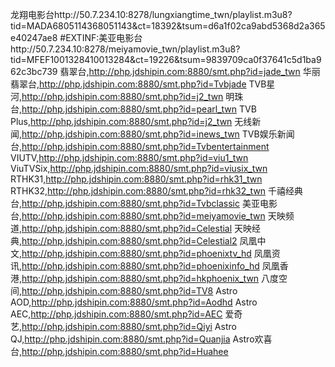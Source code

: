 
龙翔电影台http://50.7.234.10:8278/lungxiangtime_twn/playlist.m3u8?tid=MADA6805114368051143&ct=18392&tsum=d6a1f02ca9abd5368d2a365e40247ae8
#EXTINF:美亚电影台http://50.7.234.10:8278/meiyamovie_twn/playlist.m3u8?tid=MFEF1001328410013284&ct=19226&tsum=9839709ca0f37641c5d1ba962c3bc739     翡翠台,http://php.jdshipin.com:8880/smt.php?id=jade_twn
华丽翡翠台,http://php.jdshipin.com:8880/smt.php?id=Tvbjade
TVB星河,http://php.jdshipin.com:8880/smt.php?id=j2_twn
明珠台,http://php.jdshipin.com:8880/smt.php?id=pearl_twn
TVB Plus,http://php.jdshipin.com:8880/smt.php?id=j2_twn
无线新闻,http://php.jdshipin.com:8880/smt.php?id=inews_twn
TVB娱乐新闻台,http://php.jdshipin.com:8880/smt.php?id=Tvbentertainment
VIUTV,http://php.jdshipin.com:8880/smt.php?id=viu1_twn
ViuTVSix,http://php.jdshipin.com:8880/smt.php?id=viusix_twn
RTHK31,http://php.jdshipin.com:8880/smt.php?id=rhk31_twn
RTHK32,http://php.jdshipin.com:8880/smt.php?id=rhk32_twn
千禧经典台,http://php.jdshipin.com:8880/smt.php?id=Tvbclassic
美亚电影台,http://php.jdshipin.com:8880/smt.php?id=meiyamovie_twn
天映频道,http://php.jdshipin.com:8880/smt.php?id=Celestial
天映经典,http://php.jdshipin.com:8880/smt.php?id=Celestial2
凤凰中文,http://php.jdshipin.com:8880/smt.php?id=phoenixtv_hd
凤凰资讯,http://php.jdshipin.com:8880/smt.php?id=phoenixinfo_hd
凤凰香港,http://php.jdshipin.com:8880/smt.php?id=hkphoenix_twn
八度空间,http://php.jdshipin.com:8880/smt.php?id=TV8
Astro AOD,http://php.jdshipin.com:8880/smt.php?id=Aodhd
Astro AEC,http://php.jdshipin.com:8880/smt.php?id=AEC
爱奇艺,http://php.jdshipin.com:8880/smt.php?id=Qiyi
Astro QJ,http://php.jdshipin.com:8880/smt.php?id=Quanjia
Astro欢喜台,http://php.jdshipin.com:8880/smt.php?id=Huahee
